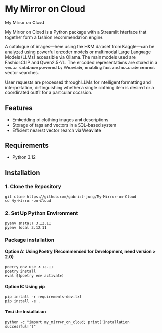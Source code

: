 # My Mirror on Cloud

My Mirror on Cloud

My Mirror on Cloud is a Python package with a Streamlit interface that together form a fashion recommendation engine.

A catalogue of images—here using the H&M dataset from Kaggle—can be analyzed using powerful encoder models or multimodal Large Language Models (LLMs) accessible via Ollama. The main models used are FashionCLIP and Qwen2.5-VL. The encoded representations are stored in a vector database powered by Weaviate, enabling fast and accurate nearest vector searches.

User requests are processed through LLMs for intelligent formatting and interpretation, distinguishing whether a single clothing item is desired or a coordinated outfit for a particular occasion.

## Features
- Embedding of clothing images and descriptions
- Storage of tags and vectors in a SQL-based system
- Efficient nearest vector search via Weaviate

## Requirements
- Python 3.12

## Installation

### 1. Clone the Repository
```
git clone https://github.com/gabriel-jung/My-Mirror-on-Cloud
cd My-Mirror-on-Cloud
```
### 2. Set Up Python Environment
```
pyenv install 3.12.11
pyenv local 3.12.11
```
### Package installation

#### Option A: Using Poetry (Recommended for Development, need version > 2.0)
```
poetry env use 3.12.11
poetry install
eval $(poetry env activate)
```
#### Option B: Using pip
```
pip install -r requirements-dev.txt
pip install -e .
```

#### Test the installation
```
python -c "import my_mirror_on_cloud; print('Installation successful!')"
```
